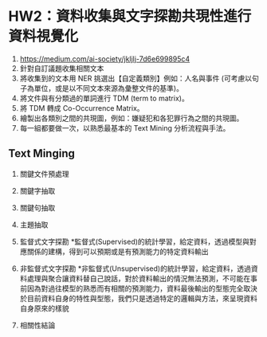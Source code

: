 # HW2：資料收集與文字探勘共現性進行資料視覺化
1. https://medium.com/ai-society/jkljlj-7d6e699895c4
2. 針對自訂議題收集相關文本
3. 將收集到的文本用 NER 挑選出【自定義類別】例如：人名與事件 (可考慮以句子為單位，或是以不同文本來源為彙整文件的基準)。
4. 將文件與有分類過的單詞進行 TDM (term to matrix)。
5. 將 TDM 轉成 Co-Occurrence Matrix。
6. 繪製出各類別之間的共現圖，例如：嫌疑犯和各犯罪行為之間的共現圖。
7. 每一組都要做一次，以熟悉最基本的 Text Mining 分析流程與手法。

## Text Minging

1. 關鍵文件預處理
2. 關鍵字抽取
3. 關鍵句抽取
4. 主題抽取
5. 監督式文字探勘
   *監督式(Supervised)的統計學習，給定資料，透過模型與對應關係的建構，得到可以預期或是有預測能力的特定資料輸出
  
6. 非監督式文字探勘
   *非監督式(Unsupervised)的統計學習，給定資料，透過資料處理與聚合讓資料替自己說話，對於資料輸出的情況無法預測，不可能在事前因為對過往模型的熟悉而有相關的預測能力，資料最後輸出的型態完全取決於目前資料自身的特性與型態，我們只是透過特定的邏輯與方法，來呈現資料自身原來的樣貌
  
7. 相關性結論
